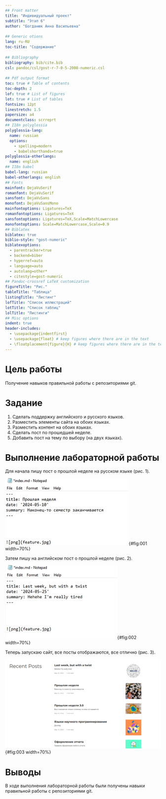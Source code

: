 ```yaml
---
## Front matter
title: "Индивидуальный проект"
subtitle: "Этап 6"
author: "Богданюк Анна Васильевна"

## Generic otions
lang: ru-RU
toc-title: "Содержание"

## Bibliography
bibliography: bib/cite.bib
csl: pandoc/csl/gost-r-7-0-5-2008-numeric.csl

## Pdf output format
toc: true # Table of contents
toc-depth: 2
lof: true # List of figures
lot: true # List of tables
fontsize: 12pt
linestretch: 1.5
papersize: a4
documentclass: scrreprt
## I18n polyglossia
polyglossia-lang:
  name: russian
  options:
	- spelling=modern
	- babelshorthands=true
polyglossia-otherlangs:
  name: english
## I18n babel
babel-lang: russian
babel-otherlangs: english
## Fonts
mainfont: DejaVuSerif
romanfont: DejaVuSerif
sansfont: DejaVuSans
monofont: DejaVuSansMono
mainfontoptions: Ligatures=TeX
romanfontoptions: Ligatures=TeX
sansfontoptions: Ligatures=TeX,Scale=MatchLowercase
monofontoptions: Scale=MatchLowercase,Scale=0.9
## Biblatex
biblatex: true
biblio-style: "gost-numeric"
biblatexoptions:
  - parentracker=true
  - backend=biber
  - hyperref=auto
  - language=auto
  - autolang=other*
  - citestyle=gost-numeric
## Pandoc-crossref LaTeX customization
figureTitle: "Рис."
tableTitle: "Таблица"
listingTitle: "Листинг"
lofTitle: "Список иллюстраций"
lotTitle: "Список таблиц"
lolTitle: "Листинги"
## Misc options
indent: true
header-includes:
  - \usepackage{indentfirst}
  - \usepackage{float} # keep figures where there are in the text
  - \floatplacement{figure}{H} # keep figures where there are in the text
---
```


# Цель работы

Получение навыков правильной работы с репозиториями git.

# Задание

1. Сделать поддержку английского и русского языков.
2. Разместить элементы сайта на обоих языках.
3. Разместить контент на обоих языках.
4. Сделать пост по прошедшей неделе.
5. Добавить пост на тему по выбору (на двух языках).

# Выполнение лабораторной работы

Для начала пишу пост о прошлой неделе на русском языке (рис. 1).

![Пишу пост](image/1.png){#fig:001 width=70%}

Затем пишу на английском пост о прошлой неделе (рис. 2).

![Пишу пост](image/2.png){#fig:002 width=70%}

Теперь запускаю сайт, все посты отображаются, все отлично (рис. 3).

![Мой сайт](image/3.png){#fig:003 width=70%}

# Выводы

В ходе выполнения лабораторной работы были получены навыки правильной работы с репозиториями git.

<!-- # Список литературы{.unnumbered}

::: {#refs}
::: -->